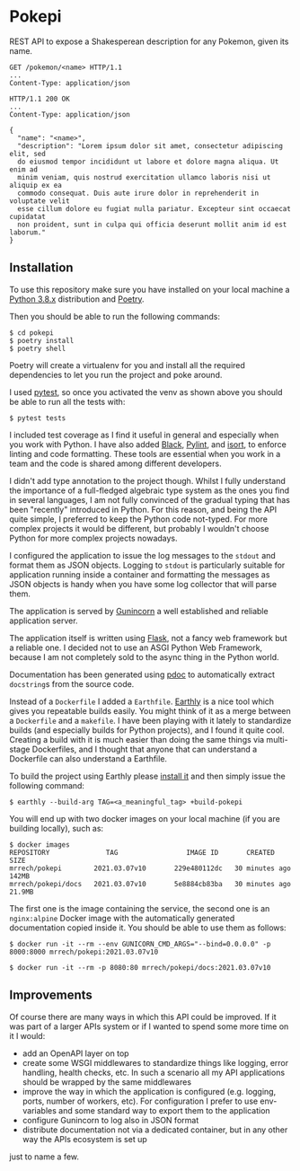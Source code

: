 # Pokepi

REST API to expose a Shakesperean description for any Pokemon, given its name.

```
GET /pokemon/<name> HTTP/1.1
...
Content-Type: application/json

HTTP/1.1 200 OK
...
Content-Type: application/json

{
  "name": "<name>",
  "description": "Lorem ipsum dolor sit amet, consectetur adipiscing elit, sed
  do eiusmod tempor incididunt ut labore et dolore magna aliqua. Ut enim ad
  minim veniam, quis nostrud exercitation ullamco laboris nisi ut aliquip ex ea
  commodo consequat. Duis aute irure dolor in reprehenderit in voluptate velit
  esse cillum dolore eu fugiat nulla pariatur. Excepteur sint occaecat cupidatat
  non proident, sunt in culpa qui officia deserunt mollit anim id est laborum."
}
```

## Installation

To use this repository make sure you have installed on your local machine a
[Python 3.8.x](https://www.python.org/downloads/) distribution and
[Poetry](https://python-poetry.org/).

Then you should be able to run the following commands:

```
$ cd pokepi
$ poetry install
$ poetry shell
```

Poetry will create a virtualenv for you and install all the required
dependencies to let you run the project and poke around.

I used [pytest](https://docs.pytest.org/en/stable/), so once you activated the
venv as shown above you should be able to run all the tests with:

```
$ pytest tests
```

I included test coverage as I find it useful in general and especially when
you work with Python. I have also added
[Black](https://black.readthedocs.io/en/stable/),
[Pylint](https://www.pylint.org/), and
[isort](https://pycqa.github.io/isort/), to enforce linting and code
formatting. These tools are essential when you work in a team and
the code is shared among different developers.

I didn't add type annotation to the project though. Whilst I fully understand
the importance of a full-fledged algebraic type system as the ones you find in
several languages, I am not fully convinced of the gradual typing that has been
"recently" introduced in Python. For this reason, and being the API quite
simple, I preferred to keep the Python code not-typed. For more complex projects
it would be different, but probably I wouldn't choose Python for more complex
projects nowadays.

I configured the application to issue the log messages to the `stdout` and
format them as JSON objects. Logging to `stdout` is particularly suitable for
application running inside a container and formatting the messages as JSON
objects is handy when you have some log collector that will parse them.

The application is served by [Gunincorn](https://gunicorn.org/) a well
established and reliable application server.

The application itself is written using
[Flask](https://flask.palletsprojects.com/en/1.1.x/), not a fancy web framework
but a reliable one. I decided not to use an ASGI Python Web Framework, because
I am not completely sold to the async thing in the Python world.

Documentation has been generated using [pdoc](https://pdoc3.github.io/pdoc/) to
automatically extract `docstring`s from the source code.

Instead of a `Dockerfile` I added a `Earthfile`. [Earthly](https://earthly.dev/)
is a nice tool which gives you repeatable builds easily. You might think of it
as a merge between a `Dockerfile` and a `makefile`. I have been playing with
it lately to standardize builds (and especially builds for Python
projects), and I found it quite cool. Creating a build with it is much easier
than doing the same things via multi-stage Dockerfiles, and I thought that
anyone that can understand a Dockerfile can also understand a Earthfile.

To build the project using Earthly please [install
it](https://earthly.dev/get-earthly) and then simply issue the following
command:

```
$ earthly --build-arg TAG=<a_meaningful_tag> +build-pokepi
```

You will end up with two docker images on your local machine (if you are building
locally), such as:

```
$ docker images
REPOSITORY              TAG                 IMAGE ID       CREATED        SIZE
mrrech/pokepi        2021.03.07v10       229e480112dc   30 minutes ago 142MB
mrrech/pokepi/docs   2021.03.07v10       5e8884cb83ba   30 minutes ago 21.9MB
```

The first one is the image containing the service, the second one is an
`nginx:alpine` Docker image with the automatically generated documentation
copied inside it. You should be able to use them as follows:

```
$ docker run -it --rm --env GUNICORN_CMD_ARGS="--bind=0.0.0.0" -p 8000:8000 mrrech/pokepi:2021.03.07v10

$ docker run -it --rm -p 8080:80 mrrech/pokepi/docs:2021.03.07v10
```

## Improvements

Of course there are many ways in which this API could be improved. If it was
part of a larger APIs system or if I wanted to spend some more time on it  I
would:

- add an OpenAPI layer on top
- create some WSGI middlewares to standardize things like logging, error
  handling, health checks, etc. In such a scenario all my API applications
  should be wrapped by the same middlewares
- improve the way in which the application is configured (e.g. logging, ports,
  number of workers, etc). For configuration I prefer to use env-variables and
  some standard way to export them to the application
- configure Gunincorn to log also in JSON format
- distribute documentation not via a dedicated container, but in any other way
  the APIs ecosystem is set up

just to name a few.
